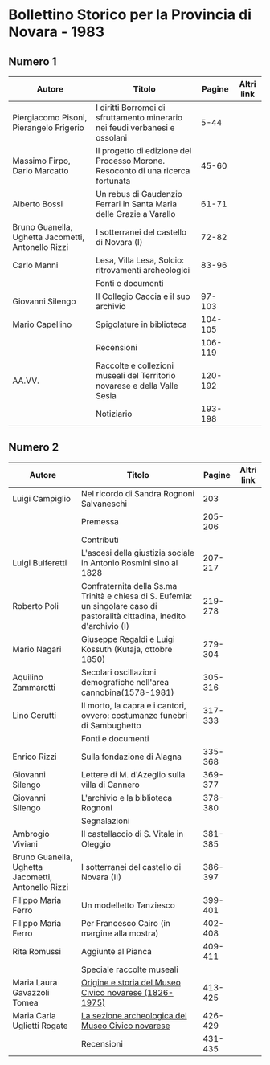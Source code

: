 # Bollettino Storico per la Provincia di Novara - 1983

## Numero 1

| Autore                                             | Titolo                                                                          | Pagine  | Altri link |
|----------------------------------------------------|---------------------------------------------------------------------------------|---------|------------|
| Piergiacomo Pisoni, Pierangelo Frigerio            | I diritti Borromei di sfruttamento minerario nei feudi verbanesi e ossolani     | 5-44    |            |
| Massimo Firpo, Dario Marcatto                      | Il progetto di edizione del Processo Morone. Resoconto di una ricerca fortunata | 45-60   |            |
| Alberto Bossi                                      | Un rebus di Gaudenzio Ferrari in Santa Maria delle Grazie a Varallo             | 61-71   |            |
| Bruno Guanella, Ughetta Jacometti, Antonello Rizzi | I sotterranei del castello di Novara (I)                                        | 72-82   |            |
| Carlo Manni                                        | Lesa, Villa Lesa, Solcio: ritrovamenti archeologici                             | 83-96   |            |
|                                                    | Fonti e documenti                                                               |         |            |
| Giovanni Silengo                                   | Il Collegio Caccia e il suo archivio                                            | 97-103  |            |
| Mario Capellino                                    | Spigolature in biblioteca                                                       | 104-105 |            |
|                                                    | Recensioni                                                                      | 106-119 |            |
| AA.VV.                                             | Raccolte e collezioni museali del Territorio novarese e della Valle Sesia       | 120-192 |            |
|                                                    | Notiziario                                                                      | 193-198 |            |

## Numero 2

| Autore                                             | Titolo                                                                                                                       | Pagine  | Altri link |
|----------------------------------------------------|------------------------------------------------------------------------------------------------------------------------------|---------|------------|
| Luigi Campiglio                                    | Nel ricordo di Sandra Rognoni Salvaneschi                                                                                    | 203     |            |
|                                                    | Premessa                                                                                                                     | 205-206 |            |
|                                                    | Contributi                                                                                                                   |         |            |
| Luigi Bulferetti                                   | L'ascesi della giustizia sociale in Antonio Rosmini sino al 1828                                                             | 207-217 |            |
| Roberto Poli                                       | Confraternita della Ss.ma Trinità e chiesa di S. Eufemia: un singolare caso di pastoralità cittadina, inedito d'archivio (I) | 219-278 |            |
| Mario Nagari                                       | Giuseppe Regaldi e Luigi Kossuth (Kutaja, ottobre 1850)                                                                      | 279-304 |            |
| Aquilino Zammaretti                                | Secolari oscillazioni demografiche nell'area cannobina(1578-1981)                                                            | 305-316 |            |
| Lino Cerutti                                       | Il morto, la capra e i cantori, ovvero: costumanze funebri di Sambughetto                                                    | 317-333 |            |
|                                                    | Fonti e documenti                                                                                                            |         |            |
| Enrico Rizzi                                       | Sulla fondazione di Alagna                                                                                                   | 335-368 |            |
| Giovanni Silengo                                   | Lettere di M. d'Azeglio sulla villa di Cannero                                                                               | 369-377 |            |
| Giovanni Silengo                                   | L'archivio e la biblioteca Rognoni                                                                                           | 378-380 |            |
|                                                    | Segnalazioni                                                                                                                 |         |            |
| Ambrogio Viviani                                   | Il castellaccio di S. Vitale in Oleggio                                                                                      | 381-385 |            |
| Bruno Guanella, Ughetta Jacometti, Antonello Rizzi | I sotterranei del castello di Novara (II)                                                                                    | 386-397 |            |
| Filippo Maria Ferro                                | Un modelletto Tanziesco                                                                                                      | 399-401 |            |
| Filippo Maria Ferro                                | Per Francesco Cairo (in margine alla mostra)                                                                                 | 402-408 |            |
| Rita Romussi                                       | Aggiunte al Pianca                                                                                                           | 409-411 |            |
|                                                    | Speciale raccolte museali                                                                                                    |         |            |
| Maria Laura Gavazzoli Tomea                        | [Origine e storia del Museo Civico novarese (1826-1975)](http://www.ssno.it/BSPNo/1983_Tomea_Museo.pdf)                      | 413-425 |            |
| Maria Carla Uglietti Rogate                        | [La sezione archeologica del Museo Civico novarese](http://www.ssno.it/BSPNo/1983_Tomea_Museo.pdf#page=8)                    | 426-429 |            |
|                                                    | Recensioni                                                                                                                   | 431-435 |            |
